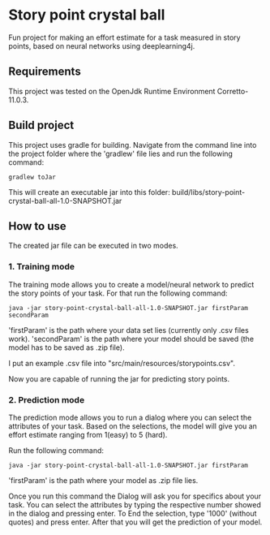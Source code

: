 # Story point crystal ball
Fun project for making an effort estimate for a task measured in story points, based on neural networks using deeplearning4j.

## Requirements
This project was tested on the OpenJdk Runtime Environment Corretto-11.0.3.

## Build project
This project uses gradle for building.
Navigate from the command line into the project folder where the 'gradlew' file lies and run the following command:

```
gradlew toJar
```

This will create an executable jar into this folder: build/libs/story-point-crystal-ball-all-1.0-SNAPSHOT.jar

## How to use
The created jar file can be executed in two modes.

### 1. Training mode
The training mode allows you to create a model/neural network to predict the story points of your task. For that run
the following command:

```
java -jar story-point-crystal-ball-all-1.0-SNAPSHOT.jar firstParam secondParam
```

'firstParam' is the path where your data set lies (currently only .csv files work).
'secondParam' is the path where your model should be saved (the model has to be saved as .zip file).

I put an example .csv file into "src/main/resources/storypoints.csv".

Now you are capable of running the jar for predicting story points.

### 2. Prediction mode
The prediction mode allows you to run a dialog where you can select the attributes of your task. Based on the
selections, the model will give you an effort estimate ranging from 1(easy) to 5 (hard).

Run the following command:

```
java -jar story-point-crystal-ball-all-1.0-SNAPSHOT.jar firstParam
```
'firstParam' is the path where your model as .zip file lies.

Once you run this command the Dialog will ask you for specifics about your task. You can select the attributes
by typing the respective number showed in the dialog and pressing enter.
To End the selection, type '1000' (without quotes) and press enter.
After that you will get the prediction of your model.
